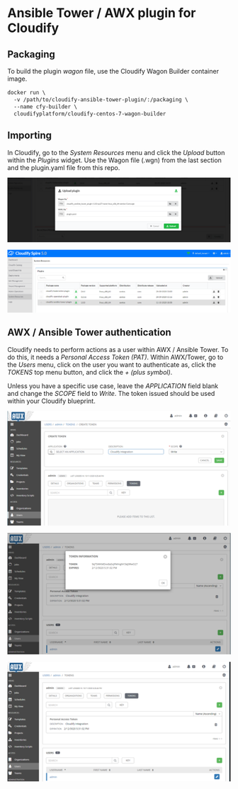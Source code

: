 # Ansible Tower / AWX plugin for Cloudify

## Packaging

To build the plugin *wagon* file, use the Cloudify Wagon Builder container image. 

```
docker run \
  -v /path/to/cloudify-ansible-tower-plugin/:/packaging \
  --name cfy-builder \
  cloudifyplatform/cloudify-centos-7-wagon-builder
```

## Importing

In Cloudify, go to the *System Resources* menu and click the *Upload* button within the *Plugins* widget. Use the Wagon file (.wgn) from the last section and the plugin.yaml file from this repo. 

![Importing a Cloudify plugin](static/screenshots/cfy1.png)

![Listing Cloudify plugins](static/screenshots/cfy2.png)

## AWX / Ansible Tower authentication

Cloudify needs to perform actions as a user within AWX / Ansible Tower. To do this, it needs a *Personal Access Token (PAT)*. Within AWX/Tower, go to the *Users* menu, click on the user you want to authenticate as, click the *TOKENS* top menu button, and click the *+ (plus symbol)*. 

Unless you have a specific use case, leave the *APPLICATION* field blank and change the *SCOPE* field to *Write*. The token issued should be used within your Cloudify blueprint. 

![Creating an Ansible Tower token](static/screenshots/awx1.png)

![Displaying an Ansible Tower token](static/screenshots/awx2.png)

![Listing Ansible Tower tokens](static/screenshots/awx3.png)

